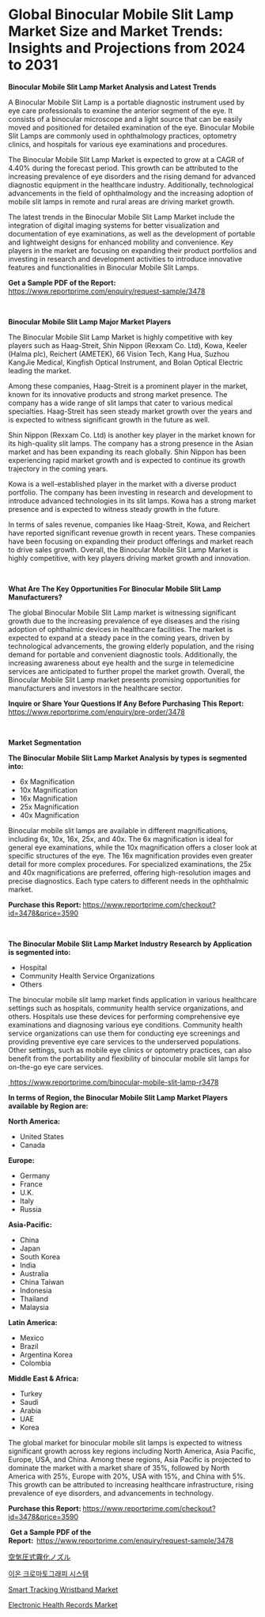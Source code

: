 <p><h1>Global Binocular Mobile Slit Lamp Market Size and Market Trends: Insights and Projections from 2024 to 2031</h1></p><p><strong>Binocular Mobile Slit Lamp Market Analysis and Latest Trends</strong></p>
<p><p>A Binocular Mobile Slit Lamp is a portable diagnostic instrument used by eye care professionals to examine the anterior segment of the eye. It consists of a binocular microscope and a light source that can be easily moved and positioned for detailed examination of the eye. Binocular Mobile Slit Lamps are commonly used in ophthalmology practices, optometry clinics, and hospitals for various eye examinations and procedures.</p><p>The Binocular Mobile Slit Lamp Market is expected to grow at a CAGR of 4.40% during the forecast period. This growth can be attributed to the increasing prevalence of eye disorders and the rising demand for advanced diagnostic equipment in the healthcare industry. Additionally, technological advancements in the field of ophthalmology and the increasing adoption of mobile slit lamps in remote and rural areas are driving market growth.</p><p>The latest trends in the Binocular Mobile Slit Lamp Market include the integration of digital imaging systems for better visualization and documentation of eye examinations, as well as the development of portable and lightweight designs for enhanced mobility and convenience. Key players in the market are focusing on expanding their product portfolios and investing in research and development activities to introduce innovative features and functionalities in Binocular Mobile Slit Lamps.</p></p>
<p><strong>Get a Sample PDF of the Report:&nbsp;</strong> <a href="https://www.reportprime.com/enquiry/request-sample/3478">https://www.reportprime.com/enquiry/request-sample/3478</a></p>
<p>&nbsp;</p>
<p><strong>Binocular Mobile Slit Lamp Major Market Players</strong></p>
<p><p>The Binocular Mobile Slit Lamp Market is highly competitive with key players such as Haag-Streit, Shin Nippon (Rexxam Co. Ltd), Kowa, Keeler (Halma plc), Reichert (AMETEK), 66 Vision Tech, Kang Hua, Suzhou KangJie Medical, Kingfish Optical Instrument, and Bolan Optical Electric leading the market.</p><p>Among these companies, Haag-Streit is a prominent player in the market, known for its innovative products and strong market presence. The company has a wide range of slit lamps that cater to various medical specialties. Haag-Streit has seen steady market growth over the years and is expected to witness significant growth in the future as well.</p><p>Shin Nippon (Rexxam Co. Ltd) is another key player in the market known for its high-quality slit lamps. The company has a strong presence in the Asian market and has been expanding its reach globally. Shin Nippon has been experiencing rapid market growth and is expected to continue its growth trajectory in the coming years.</p><p>Kowa is a well-established player in the market with a diverse product portfolio. The company has been investing in research and development to introduce advanced technologies in its slit lamps. Kowa has a strong market presence and is expected to witness steady growth in the future.</p><p>In terms of sales revenue, companies like Haag-Streit, Kowa, and Reichert have reported significant revenue growth in recent years. These companies have been focusing on expanding their product offerings and market reach to drive sales growth. Overall, the Binocular Mobile Slit Lamp Market is highly competitive, with key players driving market growth and innovation.</p></p>
<p>&nbsp;</p>
<p><strong>What Are The Key Opportunities For Binocular Mobile Slit Lamp Manufacturers?</strong></p>
<p><p>The global Binocular Mobile Slit Lamp market is witnessing significant growth due to the increasing prevalence of eye diseases and the rising adoption of ophthalmic devices in healthcare facilities. The market is expected to expand at a steady pace in the coming years, driven by technological advancements, the growing elderly population, and the rising demand for portable and convenient diagnostic tools. Additionally, the increasing awareness about eye health and the surge in telemedicine services are anticipated to further propel the market growth. Overall, the Binocular Mobile Slit Lamp market presents promising opportunities for manufacturers and investors in the healthcare sector.</p></p>
<p><strong>Inquire or Share Your Questions If Any Before Purchasing This Report:</strong> <a href="https://www.reportprime.com/enquiry/pre-order/3478">https://www.reportprime.com/enquiry/pre-order/3478</a></p>
<p>&nbsp;</p>
<p><strong>Market Segmentation</strong></p>
<p><strong>The Binocular Mobile Slit Lamp Market Analysis by types is segmented into:</strong></p>
<p><ul><li>6x Magnification</li><li>10x Magnification</li><li>16x Magnification</li><li>25x Magnification</li><li>40x Magnification</li></ul></p>
<p><p>Binocular mobile slit lamps are available in different magnifications, including 6x, 10x, 16x, 25x, and 40x. The 6x magnification is ideal for general eye examinations, while the 10x magnification offers a closer look at specific structures of the eye. The 16x magnification provides even greater detail for more complex procedures. For specialized examinations, the 25x and 40x magnifications are preferred, offering high-resolution images and precise diagnostics. Each type caters to different needs in the ophthalmic market.</p></p>
<p><strong>Purchase this Report:&nbsp;</strong><a href="https://www.reportprime.com/checkout?id=3478&price=3590">https://www.reportprime.com/checkout?id=3478&price=3590</a></p>
<p>&nbsp;</p>
<p><strong>The Binocular Mobile Slit Lamp Market Industry Research by Application is segmented into:</strong></p>
<p><ul><li>Hospital</li><li>Community Health Service Organizations</li><li>Others</li></ul></p>
<p><p>The binocular mobile slit lamp market finds application in various healthcare settings such as hospitals, community health service organizations, and others. Hospitals use these devices for performing comprehensive eye examinations and diagnosing various eye conditions. Community health service organizations can use them for conducting eye screenings and providing preventive eye care services to the underserved populations. Other settings, such as mobile eye clinics or optometry practices, can also benefit from the portability and flexibility of binocular mobile slit lamps for on-the-go eye care services.</p></p>
<p><a href="https://www.reportprime.com/binocular-mobile-slit-lamp-r3478">&nbsp;https://www.reportprime.com/binocular-mobile-slit-lamp-r3478</a></p>
<p><strong>In terms of Region, the Binocular Mobile Slit Lamp Market Players available by Region are:</strong></p>
<p>
    <p> <strong> North America: </strong>
        <ul>
            <li>United States</li>
            <li>Canada</li>
        </ul>
        </p> 
    <p> <strong> Europe: </strong>
        <ul>
            <li>Germany</li>
            <li>France</li>
            <li>U.K.</li>
            <li>Italy</li>
            <li>Russia</li>
        </ul>
        </p> 
    <p> <strong> Asia-Pacific: </strong>
        <ul>
            <li>China</li>
            <li>Japan</li>
            <li>South Korea</li>
            <li>India</li>
            <li>Australia</li>
            <li>China Taiwan</li>
            <li>Indonesia</li>
            <li>Thailand</li>
            <li>Malaysia</li>
        </ul>
        </p> 
    <p> <strong> Latin America: </strong>
        <ul>
            <li>Mexico</li>
            <li>Brazil</li>
            <li>Argentina Korea</li>
            <li>Colombia</li>
        </ul>
        </p> 
    <p> <strong> Middle East & Africa: </strong>
        <ul>
            <li>Turkey</li>
            <li>Saudi</li>
            <li>Arabia</li>
            <li>UAE</li>
            <li>Korea</li>
        </ul>
    </p>
    </p>
<p><p>The global market for binocular mobile slit lamps is expected to witness significant growth across key regions including North America, Asia Pacific, Europe, USA, and China. Among these regions, Asia Pacific is projected to dominate the market with a market share of 35%, followed by North America with 25%, Europe with 20%, USA with 15%, and China with 5%. This growth can be attributed to increasing healthcare infrastructure, rising prevalence of eye disorders, and advancements in technology.</p></p>
<p><strong>Purchase this Report: </strong><a href="https://www.reportprime.com/checkout?id=3478&price=3590">https://www.reportprime.com/checkout?id=3478&price=3590</a></p>
<p>&nbsp;<strong>Get a Sample PDF of the Report:&nbsp;&nbsp;</strong><a href="https://www.reportprime.com/enquiry/request-sample/3478">https://www.reportprime.com/enquiry/request-sample/3478</a></p>
<p><strong></strong></p>
<p><p><a href="https://github.com/KenyonJohns/Market-Research-Report-List-1/blob/main/400569573056.md">空気圧式霧化ノズル</a></p><p><a href="https://github.com/DavidRobb19/Market-Research-Report-List-1/blob/main/186848369847.md">이온 크로마토그래피 시스템</a></p><p><a href="https://github.com/nicholepatriciadoylenwnrjr0/Market-Research-Report-List-2/blob/main/smart-tracking-wristband-market.md">Smart Tracking Wristband Market</a></p><p><a href="https://github.com/barbarakss89/Market-Research-Report-List-1/blob/main/electronic-health-records-market.md">Electronic Health Records Market</a></p></p>